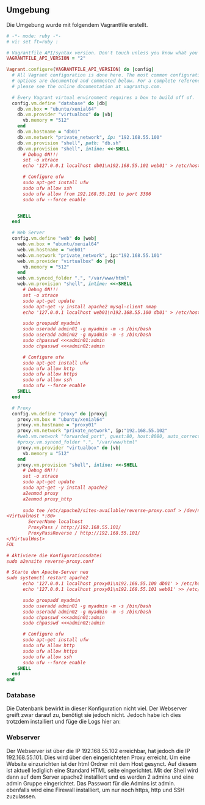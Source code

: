 ## Umgebung

Die Umgebung wurde mit folgendem Vagrantfile erstellt. 

``` ruby
# -*- mode: ruby -*-
# vi: set ft=ruby :

# Vagrantfile API/syntax version. Don't touch unless you know what you're doing!
VAGRANTFILE_API_VERSION = "2"

Vagrant.configure(VAGRANTFILE_API_VERSION) do |config|
  # All Vagrant configuration is done here. The most common configuration
  # options are documented and commented below. For a complete reference,
  # please see the online documentation at vagrantup.com.

  # Every Vagrant virtual environment requires a box to build off of.
  config.vm.define "database" do |db|
    db.vm.box = "ubuntu/xenial64"
    db.vm.provider "virtualbox" do |vb|
      vb.memory = "512"
    end
    db.vm.hostname = "db01"
    db.vm.network "private_network", ip: "192.168.55.100"
    db.vm.provision "shell", path: "db.sh"
    db.vm.provision "shell", inline: <<-SHELL
      # Debug ON!!!
      set -o xtrace
      echo '127.0.0.1 localhost db01\n192.168.55.101 web01' > /etc/hosts

      # Configure ufw
      sudo apt-get install ufw
      sudo ufw allow ssh
      sudo ufw allow from 192.168.55.101 to port 3306
      sudo ufw --force enable


    SHELL
  end

  # Web Server
  config.vm.define "web" do |web|
    web.vm.box = "ubuntu/xenial64"
    web.vm.hostname = "web01"
    web.vm.network "private_network", ip:"192.168.55.101"
    web.vm.provider "virtualbox" do |vb|
      vb.memory = "512"
    end
    web.vm.synced_folder ".", "/var/www/html"
    web.vm.provision "shell", inline: <<-SHELL
      # Debug ON!!!
      set -o xtrace
      sudo apt-get update
      sudo apt-get -y install apache2 mysql-client nmap
      echo '127.0.0.1 localhost web01\n192.168.55.100 db01' > /etc/hosts

      sudo groupadd myadmin
      sudo useradd admin01 -g myadmin -m -s /bin/bash
      sudo useradd admin02 -g myadmin -m -s /bin/bash
      sudo chpasswd <<<admin01:admin
      sudo chpasswd <<<admin02:admin

      # Configure ufw
      sudo apt-get install ufw
      sudo ufw allow http
      sudo ufw allow https
      sudo ufw allow ssh
      sudo ufw --force enable
    SHELL
  end

  # Proxy
  config.vm.define "proxy" do |proxy|
    proxy.vm.box = "ubuntu/xenial64"
    proxy.vm.hostname = "proxy01"
    proxy.vm.network "private_network", ip:"192.168.55.102"
    #web.vm.network "forwarded_port", guest:80, host:8080, auto_correct: true
    #proxy.vm.synced_folder ".", "/var/www/html"
    proxy.vm.provider "virtualbox" do |vb|
      vb.memory = "512"
    end
    proxy.vm.provision "shell", inline: <<-SHELL
      # Debug ON!!!
      set -o xtrace
      sudo apt-get update
      sudo apt-get -y install apache2
      a2enmod proxy
      a2enmod proxy_http
      
      sudo tee /etc/apache2/sites-available/reverse-proxy.conf > /dev/null <<EOL
<VirtualHost *:80>
        ServerName localhost
        ProxyPass / http://192.168.55.101/
        ProxyPassReverse / http://192.168.55.101/
</VirtualHost>
EOL

# Aktiviere die Konfigurationsdatei
sudo a2ensite reverse-proxy.conf

# Starte den Apache-Server neu
sudo systemctl restart apache2
      echo '127.0.0.1 localhost proxy01\n192.168.55.100 db01' > /etc/hosts
      echo '127.0.0.1 localhost proxy01\n192.168.55.101 web01' >> /etc/hosts

      sudo groupadd myadmin
      sudo useradd admin01 -g myadmin -m -s /bin/bash
      sudo useradd admin02 -g myadmin -m -s /bin/bash
      sudo chpasswd <<<admin01:admin
      sudo chpasswd <<<admin02:admin

      # Configure ufw
      sudo apt-get install ufw
      sudo ufw allow http
      sudo ufw allow https
      sudo ufw allow ssh
      sudo ufw --force enable
    SHELL
  end
end

```


### Database

Die Datenbank bewirkt in dieser Konfiguration nicht viel. Der Webserver greift zwar darauf zu, benötigt sie jedoch nicht. Jedoch habe ich dies trotzdem installiert und füge die Logs hier an: 

### Webserver
Der Webserver ist über die IP 192.168.55.102 erreichbar, hat jedoch die IP 192.168.55.101. Dies wird über den eingerichteten Proxy erreicht. Um eine Website einzurichten ist der html Ordner mit dem Host gesynct. Auf diesem ist aktuell lediglich eine Standard HTML seite eingerichtet. Mit der Shell wird dann auf dem Server apache2 installiert und es werden 2 admins und eine admin Gruppe eingerichtet. Das Passwort für die Admins ist admin. ebenfalls wird  eine Firewall installiert, um nur noch https, http und SSH zuzulassen.